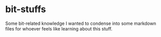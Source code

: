 # bit-stuffs

Some bit-related knowledge I wanted to condense into some markdown files for whoever feels like learning about this stuff.
